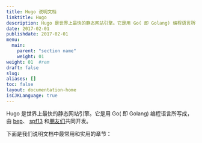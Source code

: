 ```yaml
---
title: Hugo 说明文档
linktitle: Hugo
description: Hugo 是世界上最快的静态网站引擎。它是用 Go( 即 Golang) 编程语言所写成，由 bep 、 spf13 和朋友们共同开发。
date: 2017-02-01
publishdate: 2017-02-01
menu:
  main:
    parent: "section name"
    weight: 01
weight: 01	#rem
draft: false
slug:
aliases: []
toc: false
layout: documentation-home
isCJKLanguage: true
---
```

Hugo 是世界上最快的静态网站引擎。它是用 Go( 即 Golang) 编程语言所写成，由 [bep](https://github.com/bep)、 [spf13](https://github.com/spf13) 和[朋友们](https://github.com/gohugoio/hugo/graphs/contributors)共同开发。

下面是我们说明文档中最常用和实用的章节：
